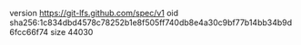 version https://git-lfs.github.com/spec/v1
oid sha256:1c834dbd4578c78252b1e8f505ff740db8e4a30c9bf77b14bb34b9d6fcc66f74
size 44030

